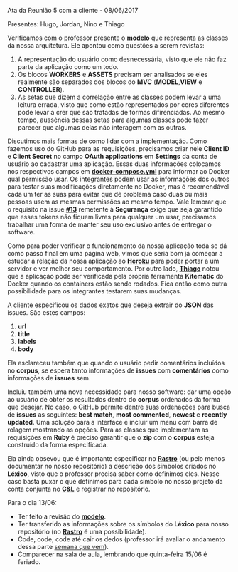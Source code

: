 Ata da Reunião 5 com a cliente -  08/06/2017

Presentes: Hugo, Jordan, Nino e Thiago

Verificamos com o professor presente o **[modelo](https://github.com/danielamaksoud/INF1629TerceiroTrabalho/blob/master/Documenta%C3%A7%C3%A3o/Diagrama_Componentes_Arquitetura.png)** que representa as classes da nossa arquitetura. Ele apontou como questões a serem revistas:
  1. A representação do usuário como desnecessária, visto que ele não faz parte da aplicação como um todo.
  2. Os blocos **WORKERS** e **ASSETS** precisam ser analisados se eles realmente são separados dos blocos do **MVC** (**MODEL**,**VIEW** e **CONTROLLER**).
  3. As setas que dizem a correlação entre as classes podem levar a uma leitura errada, visto que como estão representados por cores diferentes pode levar a crer que são tratadas de formas difirenciadas. Ao mesmo tempo, aussência dessas setas para algumas classes pode fazer parecer que algumas delas não interagem com as outras.
  
Discutimos mais formas de como lidar com a implementação. Como fazemos uso do GitHub para as requisições, precisamos criar nele **Client ID** e **Client Secret** no campo **OAuth applications** em **Settings** da conta de usuário ao cadastrar uma aplicação. Essas duas informações colocamos nos respectivos campos em **[docker-compose.yml](https://github.com/ninofabrizio/corpus-retrieval/blob/master/docker-compose.yml)** para informar ao Docker qual permissão usar. Os integrantes podem usar as informações dos outros para testar suas modificações diretamente no Docker, mas é recomendável cada um ter as suas para evitar que dê problema caso duas ou mais pessoas usem as mesmas permissões ao mesmo tempo. Vale lembrar que o requisito na issue **[#13](https://github.com/danielamaksoud/INF1629TerceiroTrabalho/issues/13)** remetente à **Segurança** exige que seja garantido que esses tokens não fiquem livres para qualquer um usar, precisamos trabalhar uma forma de manter seu uso exclusivo antes de entregar o software.

Como para poder verificar o funcionamento da nossa aplicação toda se dá como passo final em uma página web, vimos que seria bom já começar a estudar a relação da nossa aplicação ao **[Heroku](https://www.heroku.com/ruby)** para poder portar a um servidor e ver melhor seu comportamento. Por outro lado, **[Thiago](https://github.com/thiagola92)** notou que a aplicação pode ser verificada pela própria ferramenta **Kitematic** do Docker quando os containers estão sendo rodados. Fica então como outra possibilidade para os integrantes testarem suas mudanças.

A cliente especificou os dados exatos que deseja extrair do **JSON** das issues. São estes campos:
  1. **url**
  2. **title**
  3. **labels**
  4. **body**
  
Ela esclareceu também que quando o usuário pedir comentários incluídos no **corpus**, se espera tanto informações de **issues** com **comentários** como informações de **issues** sem.
 
Incluiu também uma nova necessidade para nosso software: dar uma opção ao usuário de obter os resultados dentro do **corpus** ordenados da forma que desejar. No caso, o GitHub permite dentre suas ordenações para busca de **issues** as seguintes: **best match**, **most commented**, **newest** e **recently updated**. Uma solução para a interface é incluir um menu com barra de rolagem mostrando as opções. Para as classes que implementam as requisições em **Ruby** é preciso garantir que o **zip** com o **corpus** esteja construído da forma especificada.

Ela ainda obsevou que é importante especificar no **[Rastro](https://github.com/danielamaksoud/INF1629TerceiroTrabalho/blob/master/Documenta%C3%A7%C3%A3o/rastro.md)** (ou pelo menos documentar no nosso repositório) a descrição dos símbolos criados no **Léxico**, visto que o professor precisa saber como definimos eles. Nesse caso basta puxar o que definimos para cada símbolo no nosso projeto da conta conjunta no **[C&L](http://pes.inf.puc-rio.br/cel/index_old.htm)** e registrar no repositório.

Para o dia 13/06:
- Ter feito a revisão do **[modelo](https://github.com/danielamaksoud/INF1629TerceiroTrabalho/blob/master/Documenta%C3%A7%C3%A3o/Diagrama_Componentes_Arquitetura.png)**.
- Ter transferido as informações sobre os símbolos do **Léxico** para nosso repositório (no **[Rastro](https://github.com/danielamaksoud/INF1629TerceiroTrabalho/blob/master/Documenta%C3%A7%C3%A3o/rastro.md)** é uma possibilidade).
- Code, code, code até cair os dedos (professor irá avaliar o andamento dessa parte [semana que vem](https://pes2006.wordpress.com/calendario-2/)).
- Comparecer na sala de aula, lembrando que quinta-feira 15/06 é feriado.
